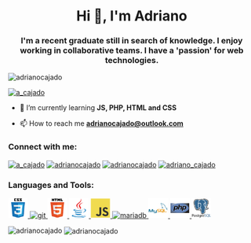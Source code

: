 <h1 align="center">Hi 👋, I'm Adriano</h1>
<h3 align="center">I'm a recent graduate still in search of knowledge. I enjoy working in collaborative teams. I have a 'passion' for web technologies.</h3>

<p align="left"> <img src="https://komarev.com/ghpvc/?username=adrianocajado&label=Profile%20views&color=0e75b6&style=flat" alt="adrianocajado" /> </p>



<p align="left"> <a href="https://twitter.com/a_cajado" target="blank"><img src="https://img.shields.io/twitter/follow/a_cajado?logo=twitter&style=for-the-badge" alt="a_cajado" /></a> </p>

- 🌱 I’m currently learning **JS, PHP, HTML and CSS**

- 📫 How to reach me **adrianocajado@outlook.com**

<h3 align="left">Connect with me:</h3>
<p align="left">
<a href="https://twitter.com/a_cajado" target="blank"><img align="center" src="https://raw.githubusercontent.com/rahuldkjain/github-profile-readme-generator/master/src/images/icons/Social/twitter.svg" alt="a_cajado" height="30" width="40" /></a>
<a href="https://linkedin.com/in/adrianocajado" target="blank"><img align="center" src="https://raw.githubusercontent.com/rahuldkjain/github-profile-readme-generator/master/src/images/icons/Social/linked-in-alt.svg" alt="adrianocajado" height="30" width="40" /></a>
<a href="https://fb.com/adrianocajado" target="blank"><img align="center" src="https://raw.githubusercontent.com/rahuldkjain/github-profile-readme-generator/master/src/images/icons/Social/facebook.svg" alt="adrianocajado" height="30" width="40" /></a>
<a href="https://instagram.com/adriano_cajado" target="blank"><img align="center" src="https://raw.githubusercontent.com/rahuldkjain/github-profile-readme-generator/master/src/images/icons/Social/instagram.svg" alt="adriano_cajado" height="30" width="40" /></a>
</p>

<h3 align="left">Languages and Tools:</h3>
<p align="left"> <a href="https://www.w3schools.com/css/" target="_blank" rel="noreferrer"> <img src="https://raw.githubusercontent.com/devicons/devicon/master/icons/css3/css3-original-wordmark.svg" alt="css3" width="40" height="40"/> </a> <a href="https://git-scm.com/" target="_blank" rel="noreferrer"> <img src="https://www.vectorlogo.zone/logos/git-scm/git-scm-icon.svg" alt="git" width="40" height="40"/> </a> <a href="https://www.w3.org/html/" target="_blank" rel="noreferrer"> <img src="https://raw.githubusercontent.com/devicons/devicon/master/icons/html5/html5-original-wordmark.svg" alt="html5" width="40" height="40"/> </a> <a href="https://www.java.com" target="_blank" rel="noreferrer"> <img src="https://raw.githubusercontent.com/devicons/devicon/master/icons/java/java-original.svg" alt="java" width="40" height="40"/> </a> <a href="https://developer.mozilla.org/en-US/docs/Web/JavaScript" target="_blank" rel="noreferrer"> <img src="https://raw.githubusercontent.com/devicons/devicon/master/icons/javascript/javascript-original.svg" alt="javascript" width="40" height="40"/> </a> <a href="https://mariadb.org/" target="_blank" rel="noreferrer"> <img src="https://www.vectorlogo.zone/logos/mariadb/mariadb-icon.svg" alt="mariadb" width="40" height="40"/> </a> <a href="https://www.mysql.com/" target="_blank" rel="noreferrer"> <img src="https://raw.githubusercontent.com/devicons/devicon/master/icons/mysql/mysql-original-wordmark.svg" alt="mysql" width="40" height="40"/> </a> <a href="https://www.php.net" target="_blank" rel="noreferrer"> <img src="https://raw.githubusercontent.com/devicons/devicon/master/icons/php/php-original.svg" alt="php" width="40" height="40"/> </a> <a href="https://www.postgresql.org" target="_blank" rel="noreferrer"> <img src="https://raw.githubusercontent.com/devicons/devicon/master/icons/postgresql/postgresql-original-wordmark.svg" alt="postgresql" width="40" height="40"/> </a> </p>

<p><img align="left" src="https://github-readme-stats.vercel.app/api/top-langs?username=adrianocajado&show_icons=true&locale=en&layout=compact" alt="adrianocajado" /></p>

<p>&nbsp;<img align="center" src="https://github-readme-stats.vercel.app/api?username=adrianocajado&show_icons=true&locale=en" alt="adrianocajado" /></p>


